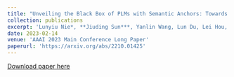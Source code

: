 ```yaml
---
title: "Unveiling the Black Box of PLMs with Semantic Anchors: Towards Interpretable Neural Semantic Parsing"
collection: publications
excerpt: 'Lunyiu Nie*, **Jiuding Sun***, Yanlin Wang, Lun Du, Lei Hou, Juanzi Li, Shi Han, Dongmei Zhang, Jidong Zhai'
date: 2023-02-14
venue: 'AAAI 2023 Main Conference Long Paper'
paperurl: 'https://arxiv.org/abs/2210.01425'
---
```

[Download paper here](http://academicpages.github.io/files/paper1.pdf)